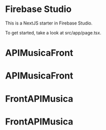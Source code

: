 # Firebase Studio

This is a NextJS starter in Firebase Studio.

To get started, take a look at src/app/page.tsx.
# APIMusicaFront
# APIMusicaFront
# FrontAPIMusica
# FrontAPIMusica
